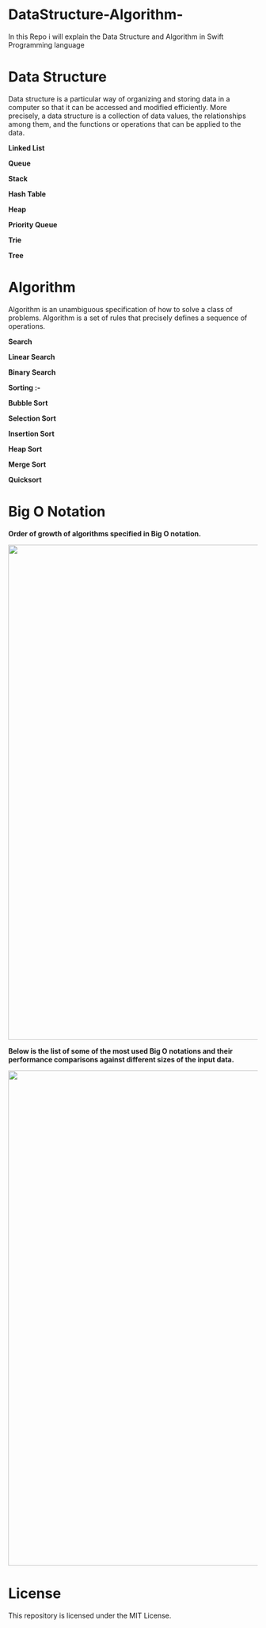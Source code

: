 # DataStructure-Algorithm-
In this Repo i will explain the Data Structure and Algorithm in Swift Programming language

# Data Structure

Data structure is a particular way of organizing and storing data in a computer so that it can be accessed and modified efficiently. More precisely, a data structure is a collection of data values, the relationships among them, and the functions or operations that can be applied to the data.

**Linked List**

**Queue**

**Stack**

**Hash Table**

**Heap**

**Priority Queue**

**Trie**

**Tree**

# Algorithm

Algorithm is an unambiguous specification of how to solve a class of problems. Algorithm is a set of rules that precisely defines a sequence of operations.

**Search**

**Linear Search**

**Binary Search**



**Sorting :-**


**Bubble Sort**

**Selection Sort**

**Insertion Sort**

**Heap Sort**

**Merge Sort**

**Quicksort**


# Big O Notation

**Order of growth of algorithms specified in Big O notation.**


<img src="https://github.com/baquer/DataStructure-Algorithm-Swift/blob/master/images/big.png"
width="1000">

**Below is the list of some of the most used Big O notations and their performance comparisons against different sizes of the input data.**

<img src="https://github.com/baquer/DataStructure-Algorithm-Swift/blob/master/images/table.jpg"
width="1000">

# License

This repository is licensed under the MIT License.
